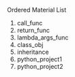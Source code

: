 Ordered Material List
1. call_func
2. return_func
3. lambda_args_func
4. class_obj
5. inheritance
6. python_project1
7. python_project2